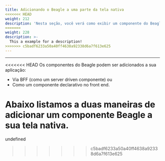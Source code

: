 ```yaml
---
title: Adicionando o Beagle a uma parte da tela nativa
<<<<<<< HEAD
weight: 212
description: 'Nesta seção, você verá como exibir um componente do Beagle em uma tela nativa.'
=======
weight: 228
description: >-
  This a example for a description!
>>>>>>> c5badf6233a50a40ff4638a92338d6a7f613e625
---
```


---

<<<<<<< HEAD
Os componentes do Beagle podem ser adicionados a sua aplicação:

* Via BFF \(como um server driven componente\) ou 
* Como um componente declarativo no front end.

Abaixo listamos a duas maneiras de adicionar um componente Beagle a sua tela nativa.
=======
undefined
>>>>>>> c5badf6233a50a40ff4638a92338d6a7f613e625

